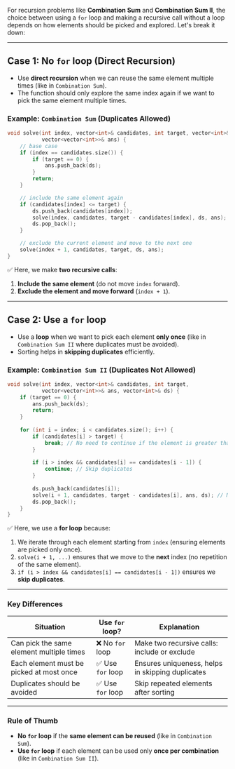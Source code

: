 For recursion problems like **Combination Sum** and **Combination Sum II**, the choice between using a `for` loop and making a recursive call without a loop depends on how elements should be picked and explored. Let's break it down:  

---

## **Case 1: No `for` loop (Direct Recursion)**
- Use **direct recursion** when we can reuse the same element multiple times (like in `Combination Sum`).
- The function should only explore the same index again if we want to pick the same element multiple times.
  
### **Example: `Combination Sum` (Duplicates Allowed)**
```cpp
void solve(int index, vector<int>& candidates, int target, vector<int>& ds,
           vector<vector<int>>& ans) {
    // base case
    if (index == candidates.size()) {
        if (target == 0) {
            ans.push_back(ds);
        }
        return;
    }

    // include the same element again
    if (candidates[index] <= target) {
        ds.push_back(candidates[index]);
        solve(index, candidates, target - candidates[index], ds, ans);
        ds.pop_back();
    }

    // exclude the current element and move to the next one
    solve(index + 1, candidates, target, ds, ans);
}
```
✅ Here, we make **two recursive calls**:
1. **Include the same element** (do not move `index` forward).
2. **Exclude the element and move forward** (`index + 1`).

---

## **Case 2: Use a `for` loop**
- Use a **loop** when we want to pick each element **only once** (like in `Combination Sum II` where duplicates must be avoided).
- Sorting helps in **skipping duplicates** efficiently.

### **Example: `Combination Sum II` (Duplicates Not Allowed)**
```cpp
void solve(int index, vector<int>& candidates, int target,
           vector<vector<int>>& ans, vector<int>& ds) {
    if (target == 0) {
        ans.push_back(ds);
        return;
    }
    
    for (int i = index; i < candidates.size(); i++) {
        if (candidates[i] > target) {
            break; // No need to continue if the element is greater than the target
        }
        
        if (i > index && candidates[i] == candidates[i - 1]) {
            continue; // Skip duplicates
        }
        
        ds.push_back(candidates[i]);
        solve(i + 1, candidates, target - candidates[i], ans, ds); // Move to next element
        ds.pop_back();
    }
}
```
✅ Here, we use a **for loop** because:
1. We iterate through each element starting from `index` (ensuring elements are picked only once).
2. `solve(i + 1, ...)` ensures that we move to the **next** index (no repetition of the same element).
3. `if (i > index && candidates[i] == candidates[i - 1])` ensures we **skip duplicates**.

---

### **Key Differences**
| Situation                | Use `for` loop? | Explanation |
|--------------------------|--------------|-------------|
| Can pick the same element multiple times | ❌ No `for` loop | Make two recursive calls: include or exclude |
| Each element must be picked at most once | ✅ Use `for` loop | Ensures uniqueness, helps in skipping duplicates |
| Duplicates should be avoided | ✅ Use `for` loop | Skip repeated elements after sorting |

---

### **Rule of Thumb**
- **No `for` loop** if the **same element can be reused** (like in `Combination Sum`).
- **Use `for` loop** if each element can be used only **once per combination** (like in `Combination Sum II`).